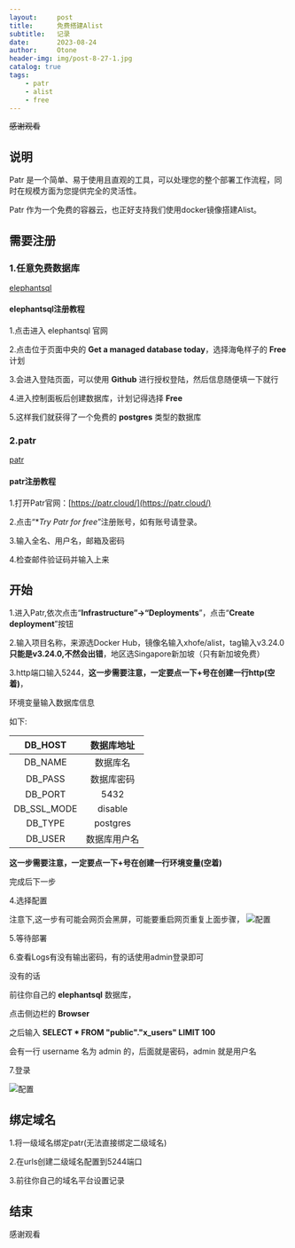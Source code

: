 ```yaml
---
layout:     post
title:      免费搭建Alist
subtitle:   记录
date:       2023-08-24
author:     Otone
header-img: img/post-8-27-1.jpg
catalog: true
tags:
    - patr
    - alist
    - free
---
```


<del>感谢观看 </del>

## 说明

Patr 是一个简单、易于使用且直观的工具，可以处理您的整个部署工作流程，同时在规模方面为您提供完全的灵活性。

Patr 作为一个免费的容器云，也正好支持我们使用docker镜像搭建Alist。

## 需要注册

### 1.任意免费数据库

 [elephantsql](https://www.elephantsql.com/)

#### elephantsql注册教程

1.点击进入 elephantsql 官网

2.点击位于页面中央的 **Get a managed database today**，选择海龟样子的 **Free** 计划

3.会进入登陆页面，可以使用 **Github** 进行授权登陆，然后信息随便填一下就行

4.进入控制面板后创建数据库，计划记得选择 **Free**

5.这样我们就获得了一个免费的 **postgres** 类型的数据库

### 2.patr

 [patr](https://patr.cloud/)

#### patr注册教程

1.打开Patr官网：[https://patr.cloud/](https://patr.cloud/)

2.点击“**Try Patr for free*”注册账号，如有账号请登录。

3.输入全名、用户名，邮箱及密码

4.检查邮件验证码并输入上来

## 开始

1.进入Patr,依次点击“**Infrastructure”→“Deployments**”，点击“**Create deployment**”按钮

2.输入项目名称，来源选Docker Hub，镜像名输入xhofe/alist，tag输入v3.24.0 **只能是v3.24.0,不然会出错**，地区选Singapore新加坡（只有新加坡免费）

3.http端口输入5244，**这一步需要注意，一定要点一下+号在创建一行http(空着)**，

环境变量输入数据库信息

如下:

|DB_HOST	|数据库地址|
|:-:|:-:|
|DB_NAME	|数据库名|
|DB_PASS	|数据库密码|
|DB_PORT	|5432|
|DB_SSL_MODE	|disable|
|DB_TYPE	|postgres|
|DB_USER	|数据库用户名|

**这一步需要注意，一定要点一下+号在创建一行环境变量(空着)**

完成后下一步

4.选择配置

注意下,这一步有可能会网页会黑屏，可能要重启网页重复上面步骤，
![配置](https://blog.twtc.eu.org/img/113123.png)

5.等待部署

6.查看Logs有没有输出密码，有的话使用admin登录即可

没有的话

前往你自己的 **elephantsql** 数据库，

点击侧边栏的 **Browser**

之后输入 **SELECT * FROM "public"."x_users" LIMIT 100**

会有一行 username 名为 admin 的，后面就是密码，admin 就是用户名

7.登录

![配置](https://blog.twtc.eu.org/img/11531.png)

## 绑定域名

1.将一级域名绑定patr(无法直接绑定二级域名)

2.在urls创建二级域名配置到5244端口

3.前往你自己的域名平台设置记录

## 结束

<kbd>感谢观看</kbd>







